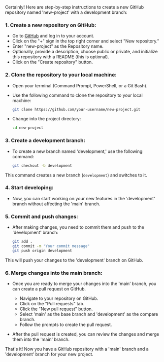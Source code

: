 Certainly! Here are step-by-step instructions to create a new GitHub repository named 'new-project' with a development branch:

### 1. Create a new repository on GitHub:

   - Go to [GitHub](https://github.com/) and log in to your account.
   - Click on the "+" sign in the top right corner and select "New repository."
   - Enter "new-project" as the Repository name.
   - Optionally, provide a description, choose public or private, and initialize this repository with a README (this is optional).
   - Click on the "Create repository" button.

### 2. Clone the repository to your local machine:

   - Open your terminal (Command Prompt, PowerShell, or a Git Bash).
   - Use the following command to clone the repository to your local machine:

     ```bash
     git clone https://github.com/your-username/new-project.git
     ```

   - Change into the project directory:

     ```bash
     cd new-project
     ```

### 3. Create a development branch:

   - To create a new branch named 'development,' use the following command:

     ```bash
     git checkout -b development
     ```

   This command creates a new branch (`development`) and switches to it.

### 4. Start developing:

   - Now, you can start working on your new features in the 'development' branch without affecting the 'main' branch.

### 5. Commit and push changes:

   - After making changes, you need to commit them and push to the 'development' branch:

     ```bash
     git add .
     git commit -m "Your commit message"
     git push origin development
     ```

   This will push your changes to the 'development' branch on GitHub.

### 6. Merge changes into the main branch:

   - Once you are ready to merge your changes into the 'main' branch, you can create a pull request on GitHub.

     - Navigate to your repository on GitHub.
     - Click on the "Pull requests" tab.
     - Click the "New pull request" button.
     - Select 'main' as the base branch and 'development' as the compare branch.
     - Follow the prompts to create the pull request.

   - After the pull request is created, you can review the changes and merge them into the 'main' branch.

That's it! Now you have a GitHub repository with a 'main' branch and a 'development' branch for your new project.